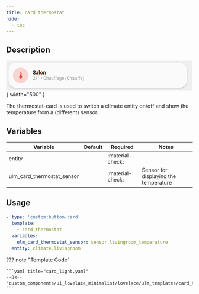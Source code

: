 ```yaml
---
title: card_thermostat
hide:
  - toc
---
```

<!-- markdownlint-disable MD046 -->

## Description

![example-image](../../assets/img/ulm_cards/card_thermostat.png){ width="500" }

The thermostat-card is used to switch a climate entity on/off and show the temperature from a (different) sensor.

## Variables

| Variable | Default | Required         | Notes             |
|----------|---------|------------------|-------------------|
| entity   |         | :material-check: |                   |
| ulm_card_thermostat_sensor   |         | :material-check: | Sensor for displaying the temperature |

## Usage

```yaml
- type: 'custom:button-card'
  template:
    - card_thermostat
  variables:
    ulm_card_thermostat_sensor: sensor.livingroom_temperature
  entity: climate.livingroom
```

??? note "Template Code"

    ```yaml title="card_light.yaml"
    --8<-- "custom_components/ui_lovelace_minimalist/lovelace/ulm_templates/card_templates/cards/card_thermostat.yaml"
    ```
